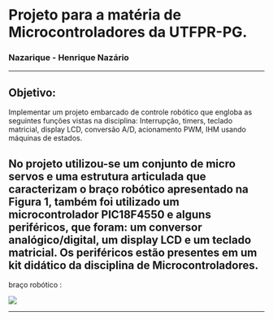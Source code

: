 # Projeto para a matéria de Microcontroladores da UTFPR-PG.

### Nazarique - Henrique Nazário 

-------
## Objetivo:

Implementar um projeto embarcado de controle
robótico que engloba as seguintes funções vistas
na disciplina: Interrupção, timers, teclado
matricial, display LCD, conversão A/D,
acionamento PWM, IHM usando máquinas de
estados.

No projeto utilizou-se um conjunto de micro
servos e uma estrutura articulada que
caracterizam o braço robótico apresentado na
Figura 1, também foi utilizado um
microcontrolador PIC18F4550 e alguns
periféricos, que foram: um conversor
analógico/digital, um display LCD e um teclado
matricial. Os periféricos estão presentes em um
kit didático da disciplina de Microcontroladores.
-------
braço robótico :


![](https://images-americanas.b2w.io/produtos/01/00/img/168714/7/168714761_1GG.jpg)

------
